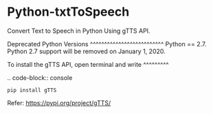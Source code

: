 # Python-txtToSpeech

Convert Text to Speech in Python Using gTTS API.

Deprecated Python Versions
^^^^^^^^^^^^^^^^^^^^^^^^^^
Python == 2.7. Python 2.7 support will be removed on January 1, 2020.

To install the gTTS API, open terminal and write
^^^^^^^^^

.. code-block:: console

    pip install gTTS

Refer: https://pypi.org/project/gTTS/


    
